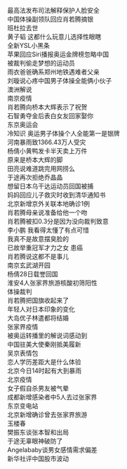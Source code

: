 最高法发布司法解释保护人脸安全  
中国体操副领队回应肖若腾摘银  
班杜拉去世  
黄子韬 这都什么玩意儿选择性眼瞎  
全新YSL小黑条  
苹果回应Siri播报奥运金牌榜忽略中国  
被裁判偷走梦想的运动员  
雨衣爸爸确系郑州地铁遇难者父亲  
刘璇说心疼中国男子体操全能俩小伙子  
澳洲解说  
南京疫情  
肖若腾向桥本大辉表示了祝贺  
石智勇夺金后表白女友回家娶你  
东京奥运会  
冷知识 奥运男子体操个人全能第一是银牌  
河南暴雨致1366.43万人受灾  
杨倩小黄鸭发卡半天卖上万件  
原来是桥本大辉的脚  
田亮说难道跳完用网捞么  
于途再次拒绝乔晶晶  
想留日本乌干达运动员回国被捕  
妈妈回应儿子救灾时收到清华通知书  
北京新增京外关联本地确诊1例  
肖若腾母亲说准备给他一个吻  
肖若腾被扣0.3分是因为没向裁判致意  
李小鹏 我看得太懂了有点可惜  
我真不是故意摆臭脸的  
已故举重冠军才力之女 患癌  
肖若腾说这都不是事儿  
南京玄武湖开园  
杨倩28日载誉回国  
淮安4人张家界旅游核酸初筛阳性  
体操裁判  
肖若腾把国旗收起来了  
年轻人对日本印象的变化  
大岛优子林遣都将结婚  
张家界疫情  
被奥运转播里的解说词感动到  
中国驻美大使秦刚抵美履新  
吴京表情包  
恋人学历差距大是什么体验  
北京今日14时起有大到暴雨  
北京疫情  
女子假自杀男友被气晕  
成都新增感染者中5人去过张家界  
东京变电站  
北京新增确诊曾去张家界旅游  
玉楼春  
樊振东谈张本智和出局  
于途无辜眼神破防了  
Angelababy谈男女感情需求偏差  
新华社评中国股市波动  
